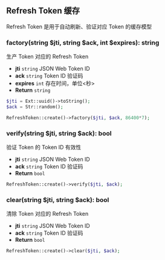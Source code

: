 ## Refresh Token 缓存

Refresh Token 是用于自动刷新、验证对应 Token 的缓存模型

### factory(string $jti, string $ack, int $expires): string

生产 Token 对应的 Refresh Token

- **jti** `string` JSON Web Token ID
- **ack** `string` Token ID 验证码
- **expires** `int` 存在时间，单位<秒>
- **Return** `string`

```php
$jti = Ext::uuid()->toString();
$ack = Str::random();

RefreshToken::create()->factory($jti, $ack, 86400*7);
```

### verify(string $jti, string $ack): bool

验证 Token 的 Token ID 有效性

- **jti** `string` JSON Web Token ID
- **ack** `string` Token ID 验证码
- **Return** `bool`

```php
RefreshToken::create()->verify($jti, $ack);
```

### clear(string $jti, string $ack): bool

清除 Token 对应的 Refresh Token

- **jti** `string` JSON Web Token ID
- **ack** `string` Token ID 验证码
- **Return** `bool`

```php
RefreshToken::create()->clear($jti, $ack);
```